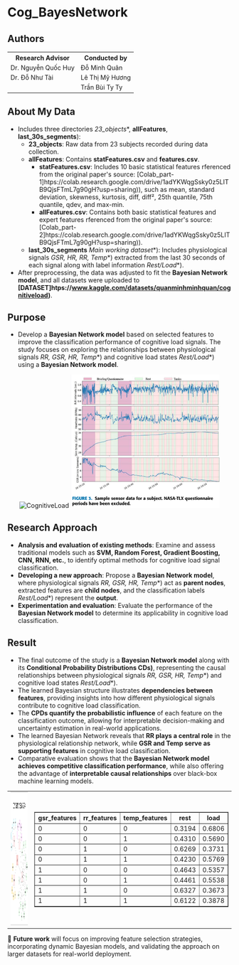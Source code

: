 # **Cog_BayesNetwork**  
## Authors
<table>
  <tr>
    <th>Research Advisor</th>
    <th>Conducted by</th>
  </tr>
  <tr>
    <td>Dr. Nguyễn Quốc Huy</td>
    <td>Đỗ Minh Quân</td>
  </tr>
  <tr>
    <td>Dr. Đỗ Như Tài</td>
    <td>Lê Thị Mỹ Hương</td>
  </tr>
  <tr>
    <td></td>
    <td>Trần Bùi Ty Ty</td>
  </tr>
</table>

## **About My Data**  
- Includes three directories *23_objects**, **allFeatures**, **last_30s_segments**):  
  + **23_objects**: Raw data from 23 subjects recorded during data collection.  
  + **allFeatures**: Contains **statFeatures.csv** and **features.csv**.  
    - **statFeatures.csv**: Includes 10 basic statistical features rferenced from the original paper's source: [Colab_part-1]htps://colab.research.google.com/drive/1adYKWqgSsky0z5LITB9QjsFTmL7g90gH?usp=sharing)), such as mean, standard deviation, skewness, kurtosis, diff, diff², 25th quantile, 75th quantile, qdev, and max-min.  
    - **allFeatures.csv**: Contains both basic statistical features and expert features rferenced from the original paper's source: [Colab_part-2]htps://colab.research.google.com/drive/1adYKWqgSsky0z5LITB9QjsFTmL7g90gH?usp=sharing)).  
  + **last_30s_segments** *Main working dataset**): Includes physiological signals *GSR, HR, RR, Temp**) extracted from the last 30 seconds of each signal along with label information *Rest/Load**).  
- After preprocessing, the data was adjusted to fit the **Bayesian Network model**, and all datasets were uploaded to **[DATASET]htps://www.kaggle.com/datasets/quanminhminhquan/cognitiveload)**.  

## **Purpose**  
- Develop a **Bayesian Network model** based on selected features to improve the classification performance of cognitive load signals. The study focuses on exploring the relationships between physiological signals *RR, GSR, HR, Temp**) and cognitive load states *Rest/Load**) using a  **Bayesian Network model**.  

<div style="text-align: center;">
  <img src="https://learningpartnership.s3.amazonaws.com/uploads/asset_image/2_299.jpg" alt="CognitiveLoad" width="400"/>
  <img src="img/signal.png" alt="Signal" width="335"/>
</div>  

## **Research Approach**  
  + **Analysis and evaluation of existing methods**: Examine and assess traditional models such as **SVM, Random Forest, Gradient Boosting, CNN, RNN, etc.**, to identify optimal methods for cognitive load signal classification.  
  + **Developing a new approach**: Propose a **Bayesian Network model**, where physiological signals *RR, GSR, HR, Temp**) act as **parent nodes**, extracted features are **child nodes**, and the classification labels *Rest/Load**) represent the **output**.  
  + **Experimentation and evaluation**: Evaluate the performance of the **Bayesian Network model** to determine its applicability in cognitive load classification.  

## **Result**  
- The final outcome of the study is a **Bayesian Network model** along with its **Conditional Probability Distributions CDs)**, representing the causal relationships between physiological signals *RR, GSR, HR, Temp**) and cognitive load states *Rest/Load**).  
- The learned Bayesian structure illustrates **dependencies between features**, providing insights into how different physiological signals contribute to cognitive load classification.  
- The **CPDs quantify the probabilistic influence** of each feature on the classification outcome, allowing for interpretable decision-making and uncertainty estimation in real-world applications.  
- The learned Bayesian Network reveals that **RR plays a central role** in the physiological relationship network, while **GSR and Temp serve as supporting features** in cognitive load classification.  
- Comparative evaluation shows that the **Bayesian Network model achieves competitive classification performance**, while also offering the advantage of **interpretable causal relationships** over black-box machine learning models.  
<table>
  <tr>
    <td>
      <img src="img/DAG.png" alt="DAG BN" width="500" height="300"/>
    </td>
    <td>
      <table border="1">
        <tr>
          <th>gsr_features</th>
          <th>rr_features</th>
          <th>temp_features</th>
          <th>rest</th>
          <th>load</th>
        </tr>
        <tr>
          <td>0</td> <td>0</td> <td>0</td> <td>0.3194</td> <td>0.6806</td> 
        </tr>
        <tr>
          <td>0</td> <td>0</td> <td>1</td> <td>0.4310</td> <td>0.5690</td> 
        </tr>
        <tr>
          <td>0</td> <td>1</td> <td>0</td> <td>0.6269</td> <td>0.3731</td> 
        </tr>
        <tr>
          <td>0</td> <td>1</td> <td>1</td> <td>0.4230</td> <td>0.5769</td> 
        </tr>
        <tr>
          <td>1</td> <td>0</td> <td>0</td> <td>0.4643</td> <td>0.5357</td> 
        </tr>
        <tr>
          <td>1</td> <td>0</td> <td>1</td> <td>0.4461</td> <td>0.5538</td> 
        </tr>
        <tr>
          <td>1</td> <td>1</td> <td>0</td> <td>0.6327</td> <td>0.3673</td> 
        </tr>
        <tr>
          <td>1</td> <td>1</td> <td>1</td> <td>0.6122</td> <td>0.3878</td> 
        </tr>
      </table>
    </td>
  </tr>
</table>

🚀 **Future work** will focus on improving feature selection strategies, incorporating dynamic Bayesian models, and validating the approach on larger datasets for real-world deployment.
